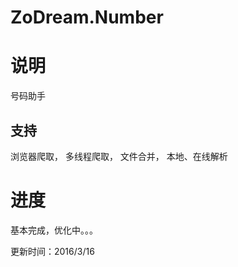 # ZoDream.Number

# 说明

号码助手

## 支持

浏览器爬取，
多线程爬取，
文件合并，
本地、在线解析


# 进度

基本完成，优化中。。。


更新时间：2016/3/16

